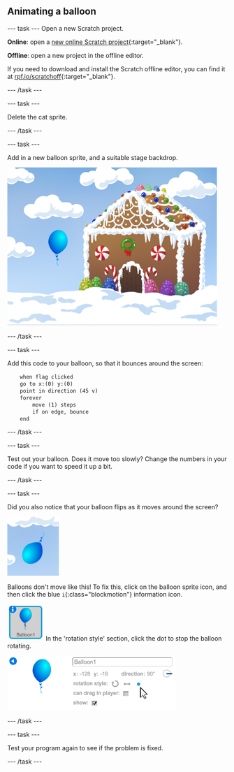 ## Animating a balloon

--- task ---
Open a new Scratch project.

**Online**: open a [new online Scratch project](http://rpf.io/scratch-new){:target="_blank"}.

**Offline**: open a new project in the offline editor.

If you need to download and install the Scratch offline editor, you can find it at [rpf.io/scratchoff](http://rpf.io/scratchoff){:target="_blank"}.

--- /task ---

--- task ---

Delete the cat sprite.

--- /task ---

--- task ---

Add in a new balloon sprite, and a suitable stage backdrop.

![backdrop and balloon sprite](images/balloons-balloon.png)

--- /task ---


--- task ---

Add this code to your balloon, so that it bounces around the screen:

```blocks
	when flag clicked
	go to x:(0) y:(0)
	point in direction (45 v)
	forever
		move (1) steps
		if on edge, bounce
	end
```

--- /task ---

--- task ---

Test out your balloon. Does it move too slowly? Change the numbers in your code if you want to speed it up a bit.

--- /task ---

--- task ---

Did you also notice that your balloon flips as it moves around the screen?

![balloon upside down](images/balloons-flip.png)

Balloons don't move like this! To fix this, click on the balloon sprite icon, and then click the blue `i`{:class="blockmotion"} information icon.

![balloon sprite](images/balloons-info.png)
In the 'rotation style' section, click the dot to stop the balloon rotating.

![rotation style option](images/balloons-lock.png)

--- /task ---

--- task ---

Test your program again to see if the problem is fixed.

--- /task ---
